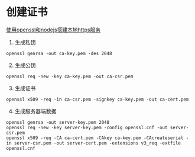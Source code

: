 # 创建证书
[使用openssl和nodejs搭建本地https服务](https://www.cnblogs.com/zzmiaow/p/10201035.html)

1. 生成私钥
~~~
openssl genrsa -out ca-key.pem -des 2048
~~~
2. 生成公钥
~~~
openssl req -new -key ca-key.pem -out ca-csr.pem
~~~
3. 生成证书
~~~
openssl x509 -req -in ca-csr.pem -signkey ca-key.pem -out ca-cert.pem
~~~

4. 生成服务器端数据
~~~
openssl genrsa -out server-key.pem 2048
openssl req -new -key server-key.pem -config openssl.cnf -out server-csr.pem
openssl x509 -req -CA ca-cert.pem -CAkey ca-key.pem -CAcreateserial -in server-csr.pem -out server-cert.pem -extensions v3_req -extfile openssl.cnf
~~~